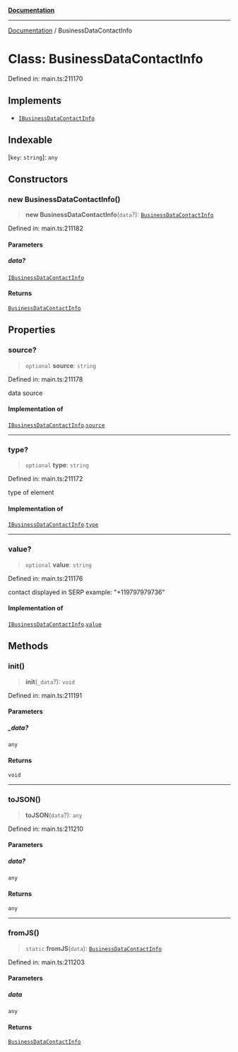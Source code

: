 [**Documentation**](../README.md)

***

[Documentation](../README.md) / BusinessDataContactInfo

# Class: BusinessDataContactInfo

Defined in: main.ts:211170

## Implements

- [`IBusinessDataContactInfo`](../interfaces/IBusinessDataContactInfo.md)

## Indexable

\[`key`: `string`\]: `any`

## Constructors

### new BusinessDataContactInfo()

> **new BusinessDataContactInfo**(`data`?): [`BusinessDataContactInfo`](BusinessDataContactInfo.md)

Defined in: main.ts:211182

#### Parameters

##### data?

[`IBusinessDataContactInfo`](../interfaces/IBusinessDataContactInfo.md)

#### Returns

[`BusinessDataContactInfo`](BusinessDataContactInfo.md)

## Properties

### source?

> `optional` **source**: `string`

Defined in: main.ts:211178

data source

#### Implementation of

[`IBusinessDataContactInfo`](../interfaces/IBusinessDataContactInfo.md).[`source`](../interfaces/IBusinessDataContactInfo.md#source)

***

### type?

> `optional` **type**: `string`

Defined in: main.ts:211172

type of element

#### Implementation of

[`IBusinessDataContactInfo`](../interfaces/IBusinessDataContactInfo.md).[`type`](../interfaces/IBusinessDataContactInfo.md#type)

***

### value?

> `optional` **value**: `string`

Defined in: main.ts:211176

contact displayed in SERP 
example:
"+119797979736"

#### Implementation of

[`IBusinessDataContactInfo`](../interfaces/IBusinessDataContactInfo.md).[`value`](../interfaces/IBusinessDataContactInfo.md#value)

## Methods

### init()

> **init**(`_data`?): `void`

Defined in: main.ts:211191

#### Parameters

##### \_data?

`any`

#### Returns

`void`

***

### toJSON()

> **toJSON**(`data`?): `any`

Defined in: main.ts:211210

#### Parameters

##### data?

`any`

#### Returns

`any`

***

### fromJS()

> `static` **fromJS**(`data`): [`BusinessDataContactInfo`](BusinessDataContactInfo.md)

Defined in: main.ts:211203

#### Parameters

##### data

`any`

#### Returns

[`BusinessDataContactInfo`](BusinessDataContactInfo.md)
